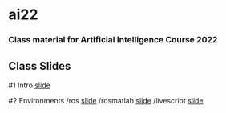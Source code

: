 # ai22
### Class material for Artificial Intelligence Course 2022

## Class Slides
#1 Intro [slide](https://info-ruc.github.io/ai22/intro.pdf) 

#2 Environments /ros [slide](https://info-ruc.github.io/ai22/ros.pdf)    /rosmatlab [slide](https://info-ruc.github.io/ai22/rosmatlab.pdf)     /livescript [slide](https://info-ruc.github.io/ai22/rosmatlab.zip) 



